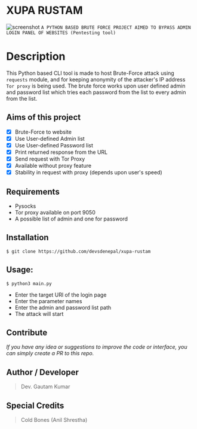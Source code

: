 # XUPA RUSTAM
![screenshot](https://raw.githubusercontent.com/devsdenepal/xupa-rustam/main/screenshots/IMG-20230403-WA0022.jpg)
``` A PYTHON BASED BRUTE FORCE PROJECT AIMED TO BYPASS ADMIN LOGIN PANEL OF WEBSITES (Pentesting tool) ```
# Description
This Python based CLI tool is made to host Brute-Force attack using `requests` module, and for keeping anonymity of the attacker's IP address `Tor proxy` is being used. 
The brute force works upon user defined admin and password list which tries each password from the list to every admin from the list.
## Aims of this project
- [x] Brute-Force to website
- [x] Use User-defined Admin list
- [x] Use User-defined Password list
- [x] Print returned response from the URL
- [x] Send request with Tor Proxy
- [x] Available without proxy feature
- [x] Stability in request with proxy (depends upon user's speed)
## Requirements
- Pysocks
- Tor proxy available on port 9050
- A possible list of admin and one for password
## Installation
```$ git clone https://github.com/devsdenepal/xupa-rustam ```
## Usage:
 ```$ python3 main.py ```
* Enter the  target URl of the login page
* Enter the parameter names
* Enter the admin and password list path
* The attack will start
## Contribute
*If you have any idea or suggestions to improve the code or interface, you can simply create a PR to this repo.*
## Author / Developer
> Dev. Gautam Kumar
## Special Credits
> Cold Bones (Anil Shrestha)
